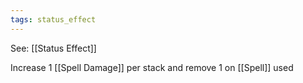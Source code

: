 ```yaml
---
tags: status_effect
---
```


See: [[Status Effect]]

Increase 1 [[Spell Damage]] per stack and remove 1 on [[Spell]] used
